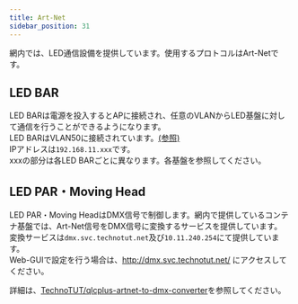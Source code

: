 ```yaml
---
title: Art-Net
sidebar_position: 31
---
```

網内では、LED通信設備を提供しています。使用するプロトコルはArt-Netです。

## LED BAR
LED BARは電源を投入するとAPに接続され、任意のVLANからLED基盤に対して通信を行うことができるようになります。  
LED BARはVLAN50に接続されています。[(参照)](/network/design)  
IPアドレスは`192.168.11.xxx`です。  
xxxの部分は各LED BARごとに異なります。各基盤を参照してください。  

## LED PAR・Moving Head
LED PAR・Moving HeadはDMX信号で制御します。網内で提供しているコンテナ基盤では、Art-Net信号をDMX信号に変換するサービスを提供しています。  
変換サービスは`dmx.svc.technotut.net`及び`10.11.240.254`にて提供しています。  
Web-GUIで設定を行う場合は、http://dmx.svc.technotut.net/ にアクセスしてください。

詳細は、[TechnoTUT/qlcplus-artnet-to-dmx-converter](https://github.com/TechnoTUT/qlcplus-artnet-to-dmx-converter)を参照してください。